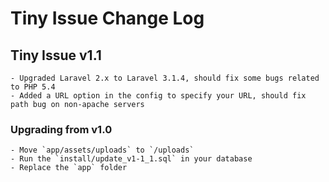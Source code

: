 # Tiny Issue Change Log

## Tiny Issue v1.1

	- Upgraded Laravel 2.x to Laravel 3.1.4, should fix some bugs related to PHP 5.4
	- Added a URL option in the config to specify your URL, should fix path bug on non-apache servers

### Upgrading from v1.0

	- Move `app/assets/uploads` to `/uploads`
	- Run the `install/update_v1-1_1.sql` in your database
	- Replace the `app` folder